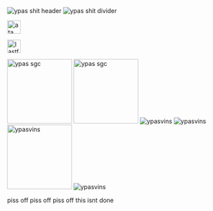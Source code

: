 <img src="https://drive.google.com/uc?id=13JBtNuSy58uuMBpiVHhdXZsU-Jpmr4O9" alt="ypas shit header">

<img src="https://drive.google.com/uc?id=1t2F0_Z9RlTupx757T_bBogYt0yAYa7wv" alt="ypas shit divider">

<a href="https://thathandsomedevil.atabook.org/"><img src="https://drive.google.com/uc?id=1wh2BR8GXRWLoZsirwb6ZBiOIkNWN5oUK" alt="ata" height="31px" title="CLICK FOR ATABOOK" ></a>

<a href="www.last.fm/user/lectricstat"><img src="https://drive.google.com/uc?id=1jCp0KcS8P4kDixLNT60wtm56gcP0gueT" alt="lastfm" height="31px" title="CLICK FOR LAST.FM" ></a>


<img src="https://drive.google.com/uc?id=1fsxLTSCtuf83SFIpPl9ESY88pKBwW2fa" alt="ypas sgc" height="150px">

<img src="https://drive.google.com/uc?id=1zji2dwai4Fx8uYjs-w3emEV-2Myo-L3X" alt="ypas sgc" height="150px">

<img src="https://drive.google.com/uc?id=1PN_RkWDM4J-O7DIGv8ivLCrwSuW9fQwn" alt="ypasvins">
<img src="https://drive.google.com/uc?id=1Y4sAza3JRDQvsScz6B0oAaAcI7G-FwiX" alt="ypasvins">
<img src="https://drive.google.com/uc?id=16cPSTvoqn4hP05yfjgRy97Yuj7i5rFyy" alt="ypasvins" height="150px">
<img src="https://drive.google.com/uc?id=1t2F0_Z9RlTupx757T_bBogYt0yAYa7wv" alt="ypasvins" >




piss off piss off piss off this isnt done

